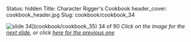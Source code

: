 Status: hidden
Title: Character Rigger's Cookbook
header_cover: cookbook_header.jpg
Slug: cookbook/cookbook_34

![slide 34](https://dl.dropboxusercontent.com/u/2977490/presentations/cookbook/img34.jpg)](cookbook/cookbook_35)
34 of 90
_Click on the image for the [next slide](cookbook/cookbook_35), or click [here for the previous one](cookbook/cookbook_33)_
